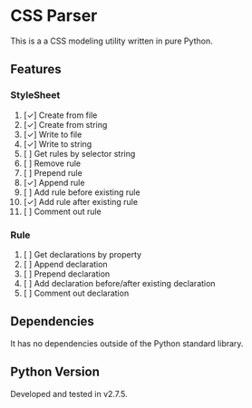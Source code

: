# CSS Parser

This is a a CSS modeling utility written in pure Python. 

## Features

### StyleSheet

1. [✓] Create from file
2. [✓] Create from string
3. [✓] Write to file
4. [✓] Write to string
5. [ ] Get rules by selector string
6. [ ] Remove rule
7. [ ] Prepend rule
8. [✓] Append rule
9. [ ] Add rule before existing rule
10. [✓] Add rule after existing rule
11. [ ] Comment out rule

### Rule

1. [ ] Get declarations by property
2. [ ] Append declaration
3. [ ] Prepend declaration
4. [ ] Add declaration before/after existing declaration
5. [ ] Comment out declaration

## Dependencies

It has no dependencies outside of the Python standard library. 

## Python Version

Developed and tested in v2.7.5.
